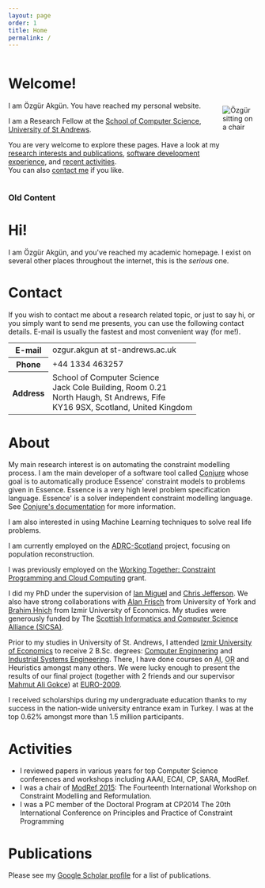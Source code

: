 ```yaml
---
layout: page
order: 1
title: Home
permalink: /
---
```


<div class="jumbotron container-fluid">

<div class="row" style="display:flex; align-items:center;">

<div class="col-xs-8 col-sm-8 col-md-8 col-lg-8" markdown="1">

# Welcome!

I am Özgür Akgün. You have reached my personal website.

I am a Research Fellow at the
[School of Computer Science](http://www.cs.st-andrews.ac.uk),
[University of St Andrews](http://www.st-andrews.ac.uk).

You are very welcome to explore these pages.
Have a look at my
[research interests and publications](/research),
[software development experience](/software), and
[recent activities](/activities).  
You can also [contact me](/contact) if you like.

</div>

<div class="col-xs-4 col-sm-4 col-md-4 col-lg-4 pull-right">
    <img src="{{ "/assets/burn.jpg" | prepend: site.baseurl }}"
         class="img-responsive img-rounded pull-right"
         alt="Özgür sitting on a chair">
</div>

</div>

</div>



### Old Content

<div id="content">
    <h1> Hi! </h1>
    <p>
        I am Özgür Akgün, and you've reached my academic homepage. I
        exist on several other places throughout the internet, this is
        the <em>serious</em> one.
    </p>
    <!-- <p style="float: right">
        <img src="http://www.cs.st-andrews.ac.uk/images/people/ozgur.jpg" />
    </p> -->
    <h1> Contact </h1>
    <p>
        If you wish to contact me about a research related topic, or
        just to say hi, or you simply want to send me presents, you
        can use the following contact details. E-mail is usually the
        fastest and most convenient way (for me!).
    </p>
    <table border="0" cellspacing="5" cellpadding="5" style="margin:0 auto 0 auto">
        <tr>
            <th> E-mail </th>
            <td> ozgur.akgun at st-andrews.ac.uk </td>
        </tr>
        <tr>
            <th> Phone </th>
            <td> +44 1334 463257 </td>
        </tr>
        <tr>
            <th> Address </th>
            <td>
                School of Computer Science <br />
                Jack Cole Building, Room 0.21 <br />
                North Haugh, St Andrews, Fife <br />
                KY16 9SX, Scotland, United Kingdom
            </td>
        </tr>
    </table>
    <h1> About </h1>
    <p>
        My main research interest is on automating the constraint modelling process.
        I am the main developer of a software tool called <a href="http://github.com/conjure-cp/conjure"> Conjure</a>
        whose goal is to automatically produce Essence' constraint
        models to problems given in Essence. Essence is a very high
        level problem specification language. Essence' is a solver
        independent constraint modelling language.
        See <a href="http://conjure.readthedocs.io">Conjure's documentation</a> for more information.
    </p>
    <p>
        I am also interested in using Machine Learning techniques to solve real life problems.
    </p>
    <p>
        I am currently employed on the
        <a href="http://gow.epsrc.ac.uk/NGBOViewGrant.aspx?GrantRef=EP/K015745/1">ADRC-Scotland</a> project, focusing on population reconstruction.
    </p>
    <p>
        I was previously employed on the
        <a href="http://gow.epsrc.ac.uk/NGBOViewGrant.aspx?GrantRef=EP/K015745/1">Working Together: Constraint Programming and Cloud Computing</a> grant.
    </p>
    <p>
        I did my PhD under the supervision of <a
        href="http://www.cs.st-andrews.ac.uk/~ianm">Ian Miguel</a> and
        <a href="http://www.cs.st-andrews.ac.uk/~caj">Chris
        Jefferson</a>. We also have strong collaborations with <a
        href="http://www-users.cs.york.ac.uk/~frisch">Alan Frisch</a>
        from University of York and <a
        href="https://scholar.google.co.uk/citations?user=2oRyj9QAAAAJ&hl=en">Brahim Hnich</a> from
        Izmir University of Economics. My studies were generously
        funded by The <a href="http://www.sicsa.ac.uk"
        rel="nofollow">Scottish Informatics and Computer Science
        Alliance (SICSA)</a>.
    </p>
    <p>
        Prior to my studies in University of St. Andrews, I attended
        <a href="http://www.ieu.edu.tr/en">Izmir University of
        Economics</a> to receive 2 B.Sc. degrees: <a
        href="http://ce.ieu.edu.tr/en">Computer
        Enginnering</a> and <a
        href="http://ie.ieu.edu.tr/en">Industrial
        Systems Engineering</a>. There, I have done courses on <abbr
        title="Artificial Intelligence">AI</abbr>, <abbr
        title="Operations Research">OR</abbr> and Heuristics amongst
        many others. We were lucky enough to present the results of
        our final project (together with 2 friends and our supervisor
        <a href="http://homes.ieu.edu.tr/~agokce">Mahmut Ali
        Gokce</a>) at <a href="http://www.euro-2009.de">EURO-2009</a>.
    </p>
    <p>
        I received scholarships during my undergraduate education
        thanks to my success in the nation-wide university entrance
        exam in Turkey. I was at the top 0.62% amongst more than 1.5
        million participants.
    </p>
    <!-- <p>
        Nowadays, my programming language of choice is Haskell. Almost
        exclusively.
    </p> -->
    <h1> Activities </h1>
    <ul>
        <!-- <li>
            I do tutoring and lab demonstrating at the School of
            Computer Science, University of St Andrews. Some courses
            I've helped teaching are:
            <ul>
                <li> CS1002 Computer Science </li>
                <li> CS1004 Internet Programming </li>
                <li> CS2001 Foundations of Computation </li>
                <li> CS5001 Object Oriented Programming </li>
                <li> CS5011 Advanced Artificial Intelligence </li>
            </ul>
        </li> -->
        <li>
            <!-- I reviewed papers for AAAI-10, CP-2010, ECAI-2010, SARA-2011, CP-2012. -->
            I reviewed papers in various years for top Computer
            Science conferences and workshops including AAAI, ECAI, CP,
            SARA, ModRef.
        </li>
        <li>
            I was a chair of <a href="http://booleconferences.ucc.ie/cp2015workshops/modref">ModRef 2015</a>: The Fourteenth International Workshop on Constraint Modelling and Reformulation.
        </li>
        <li>
            I was a PC member of the Doctoral Program at CP2014
            The 20th International Conference on
            Principles and Practice of
            Constraint Programming
        </li>
    </ul>
    <h1> Publications </h1>
    <p>
        Please see my
        <a href="https://scholar.google.co.uk/citations?user=heG7k-gAAAAJ&hl=en">Google Scholar profile</a>
        for a list of publications.
    <!-- <p>
        Some of my publications are listed in the <a
        href="conjure">Conjure</a> page.
    </p> -->
    <!-- <iframe src="http://www.mendeley.com/profiles/ozgur-akgun/widget/32/2772467294/e8decacba4b10ccb9730c896699659a9548e3405/" frameborder="0" allowTransparency="true" style="width:600px;height:900px;"></iframe> -->
    <!-- <p style='width:260px;'><a href='http://www.mendeley.com/profiles/ozgur-akgun/' title='Özgür Akgün on Mendeley'>Özgür Akgün</a> is a memberof <a href='http://www.mendeley.com/disciplines/computer-and-information-science/' title='Computer and Information Science on Mendeley'>Computer and Information Science</a>on <a href='http://www.mendeley.com/' title='Mendeley'>Mendeley</a>.</p> -->
    <!-- <lu>
        <li>
            Abstract for EURO-OR can be found here: http://www.euro-2009.de/final_programme.pdf
        </li>
    </lu> -->
</div>


